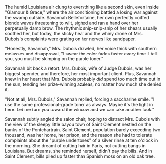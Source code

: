 The humid Louisiana air clung to everything like a second skin, even inside "Glamour & Grace," where the air conditioning battled a losing war against the swamp outside. Savannah Bellefontaine, her own perfectly coiffed blonde waves threatening to wilt, sighed and ran a hand over her perpetually damp brow. The rhythmic snip-snip-snip of her shears usually soothed her, but today, the sticky heat and the whiny drone of Mrs. Dubois's complaints were grating on her nerves like sandpaper.

"Honestly, Savannah," Mrs. Dubois drawled, her voice thick with southern molasses and disapproval, "I swear the color fades faster every time. I tell you, you must be skimping on the purple toner."

Savannah bit back a retort. Mrs. Dubois, wife of Judge Dubois, was her biggest spender, and therefore, her most important client. Plus, Savannah knew in her heart that Mrs. Dubois probably *did* spend too much time out in the sun, tending her prize-winning azaleas, no matter how much she denied it.

"Not at all, Mrs. Dubois," Savannah replied, forcing a saccharine smile. "I use the same professional-grade toner as always. Maybe it's the light in here. Let me turn you toward the window and we can take another look."

Savannah subtly angled the salon chair, hoping to distract Mrs. Dubois with the view of the sleepy little bayou town of Saint Clement nestled on the banks of the Pontchartrain. Saint Clement, population barely exceeding two thousand, was her home, her prison, and the reason she had to tolerate complaints about the "purple undertones" of a silver rinse at ten o'clock in the morning. She dreamt of cutting hair in Paris, not cutting bangs in Louisiana. But dreams, she reminded herself, didn't pay the bills. And in Saint Clement, bills piled up faster than Spanish moss on an old oak tree.
